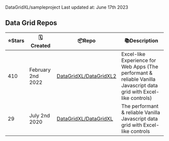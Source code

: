 

DataGridXL/sampleproject
Last updated at: June 17th 2023

## Data Grid Repos

| ⭐️Stars   | 🗓Created | 📦Repo    | 📚Description |
| --------- | -------- | ----------- | -------------- |
| 410 | February 2nd 2022 | [DataGridXL/DataGridXL2](https://github.com/DataGridXL/DataGridXL2) | Excel-like Experience for Web Apps (The performant & reliable Vanilla Javascript data grid with Excel-like controls) |
| 29 | July 2nd 2020 | [DataGridXL/DataGridXL](https://github.com/DataGridXL/DataGridXL) | The performant & reliable Vanilla Javascript data grid with Excel-like controls |